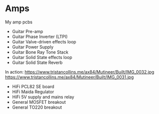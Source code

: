 # Amps
My amp pcbs
- Guitar Pre-amp
- Guitar Phase Inverter (LTPI)
- Guitar Valve-driven effects loop
- Guitar Power Supply
- Guitar Bone Ray Tone Stack
- Guitar Solid State effects loop
- Guitar Solid State Reverb

In action: https://www.tristancollins.me/ax84/Mutineer/Built/IMG_0032.jpg
https://www.tristancollins.me/ax84/Mutineer/Built/IMG_0031.jpg

- HiFi PCL82 SE board
- HiFi Maida Regulator
- HiFi 5V supply and mains relay
- General MOSFET breakout
- General TO220 breakout